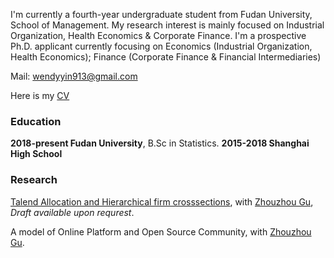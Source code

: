 I'm currently a fourth-year undergraduate student from Fudan University, School of Management. My research interest is mainly focused on Industrial Organization, Health Economics & Corporate Finance. I'm a prospective Ph.D. applicant currently focusing on Economics (Industrial Organization, Health Economics); Finance (Corporate Finance & Financial Intermediaries)
  
Mail: <wendyyin913@gmail.com>

Here is my [CV](/Wenyi_CV.pdf)


### Education

**2018-present Fudan University**, B.Sc in Statistics.
**2015-2018 Shanghai High School**


### Research
  
[Talend Allocation and Hierarchical firm crosssections](), with [Zhouzhou Gu](), _Draft available upon requrest_. 

A model of Online Platform and Open Source Community, with [Zhouzhou Gu]().

